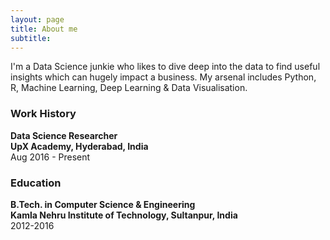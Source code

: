 ```yaml
---
layout: page
title: About me
subtitle: 
---
```

I'm a Data Science junkie who likes to dive deep into the data to find useful insights which can hugely impact a business. My arsenal includes Python, R, Machine Learning, Deep Learning & Data Visualisation.

### Work History
**Data Science Researcher**<br>
**UpX Academy, Hyderabad, India**<br>
Aug 2016 - Present

### Education 
**B.Tech. in Computer Science & Engineering**<br>
**Kamla Nehru Institute of Technology, Sultanpur, India**<br>
2012-2016

